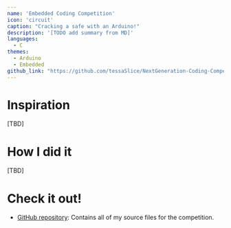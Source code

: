 ```yaml
---
name: 'Embedded Coding Competition'
icon: 'circuit'
caption: "Cracking a safe with an Arduino!"
description: '[TODO add summary from MD]'
languages:
  - C
themes:
  - Arduino
  - Embedded
github_link: "https://github.com/tessaSlice/NextGeneration-Coding-Competition"
---
```


# Inspiration

[TBD]

# How I did it

[TBD]

# Check it out!

- [GitHub repository](https://github.com/tessaSlice/NextGeneration-Coding-Competition): Contains all of my source files for the competition.